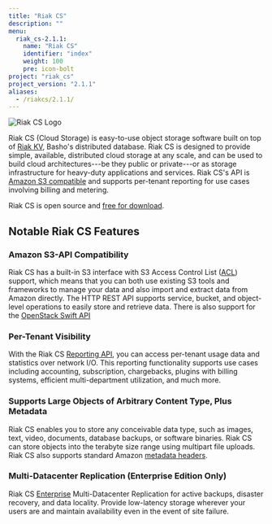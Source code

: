 ```yaml
---
title: "Riak CS"
description: ""
menu:
  riak_cs-2.1.1:
    name: "Riak CS"
    identifier: "index"
    weight: 100
    pre: icon-bolt
project: "riak_cs"
project_version: "2.1.1"
aliases:
  - /riakcs/2.1.1/
---
```


![Riak CS Logo](/images/index/cs-cloud.png)

Riak CS (Cloud Storage) is easy-to-use object storage software built on
top of [Riak KV](http://basho.com/riak/), Basho's distributed database.
Riak CS is designed to provide simple, available, distributed cloud
storage at any scale, and can be used to build cloud architectures---be
they public or private---or as storage infrastructure for heavy-duty
applications and services. Riak CS's API is [Amazon S3 compatible](http://docs.aws.amazon.com/AmazonS3/latest/API/APIRest.html)
and supports per-tenant reporting for use cases involving billing and
metering.

Riak CS is open source and [free for download](/riak/cs/2.1.1/downloads).

## Notable Riak CS Features

### Amazon S3-API Compatibility

Riak CS has a built-in S3 interface with S3 Access Control List ([ACL](http://docs.aws.amazon.com/AmazonS3/latest/dev/ACLOverview.html)) support, which means that you can both use existing S3 tools and frameworks to manage your data and also import and extract data from Amazon directly. The HTTP REST API supports service, bucket, and object-level operations to easily store and retrieve data. There is also support for the [OpenStack Swift API](/riak/cs/2.1.1/references/appendices/comparisons/swift/)

### Per-Tenant Visibility

With the Riak CS [Reporting API](/riak/cs/2.1.1/cookbooks/monitoring-and-metrics), you can access per-tenant usage data and statistics over network I/O. This reporting functionality supports use cases including accounting,
subscription, chargebacks, plugins with billing systems, efficient multi-department utilization, and much more.

### Supports Large Objects of Arbitrary Content Type, Plus Metadata

Riak CS enables you to store any conceivable data type, such as
images, text, video, documents, database backups, or software binaries.
Riak CS can store objects into the terabyte size range using multipart
file uploads. Riak CS also supports standard Amazon [metadata headers](http://docs.aws.amazon.com/AmazonS3/latest/dev/UsingMetadata.html).

### Multi-Datacenter Replication (Enterprise Edition Only)

Riak CS [Enterprise](http://basho.com/riak-enterprise) Multi-Datacenter Replication for active backups, disaster recovery, and data locality. Provide low-latency storage wherever your users are and maintain availability even in the event of site failure.
